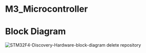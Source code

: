 # M3_Microcontroller
# Block Diagram
![STM32F4-Discovery-Hardware-block-diagram](https://user-images.githubusercontent.com/46984887/156366488-bd33d54a-8d16-4a7f-b18f-ff9a788c172f.png)
delete repository
